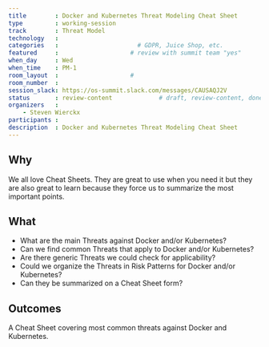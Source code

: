 ```yaml
---
title        : Docker and Kubernetes Threat Modeling Cheat Sheet
type         : working-session
track        : Threat Model
technology   :
categories   :                      # GDPR, Juice Shop, etc.
featured     :                    # review with summit team "yes"
when_day     : Wed
when_time    : PM-1
room_layout  :                    #
room_number  :
session_slack: https://os-summit.slack.com/messages/CAUSAQJ2V
status       : review-content             # draft, review-content, done
organizers   :
    - Steven Wierckx
participants :
description  : Docker and Kubernetes Threat Modeling Cheat Sheet
---
```


## Why

We all love Cheat Sheets. They are great to use when you need it but they are also great to learn because they force us to summarize the most important points.


## What

 - What are the main Threats against Docker and/or Kubernetes?
 - Can we find common Threats that apply to Docker and/or Kubernetes?
 - Are there generic Threats we could check for applicability?
 - Could we organize the Threats in Risk Patterns for Docker and/or Kubernetes?
 - Can they be summarized on a Cheat Sheet form?

## Outcomes

A Cheat Sheet covering most common threats against Docker and Kubernetes.
